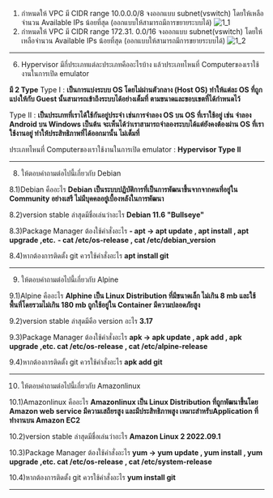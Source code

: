 
1) กำหนดให้ VPC มี CIDR range 10.0.0.0/8 จงออกแบบ subnet(vswitch) โดยให้เหลือจำนวน Available IPs น้อยที่สุด
 (ออกแบบให้สามารถมีการขยายระบบได้)
![1_1](https://user-images.githubusercontent.com/110074022/222391329-ecb33cac-294a-412c-8b4b-d9d5b02fa282.png)
2) กำหนดให้ VPC มี CIDR range 172.31. 0.0/16 จงออกแบบ subnet(vswitch) โดยให้เหลือจำนวน Available IPs น้อยที่สุด
(ออกแบบให้สามารถมีการขยายระบบได้)
![1_2](https://user-images.githubusercontent.com/110074022/222392603-d84fa76e-260a-42e1-91f5-8a4923606a66.png)

******************************************************************************************************************************
6) Hypervisor มีกี่ประเภทแต่ละประเภทคืออะไรบ้าง แล้วประเภทไหนที่ Computerของเราใช้งานในการเปิด emulator

**มี 2 Type**
Type I : **เป็นการแบ่งระบบ OS โดยไม่ผ่านตัวกลาง (Host OS) ทำให้แต่ละ OS ที่ถูกแบ่งให้กับ Guest นั้นสามารถเข้าถึงระบบได้อย่างเต็มที่ ตามขนาดและขอบเขตที่ได้กำหนดไว้**

Type II : **เป็นประเภทที่เราได้ใช้กันอยู่ประจำ เช่นการจำลอง OS บน OS ที่เราใช้อยู่ เช่น จำลอง Android บน Windows เป็นต้น จะเห็นได้ว่าเราสามารถจำลองระบบได้แต่ยังคงต้องผ่าน OS ที่เราใช้งานอยู่ ทำให้ประสิทธิภาพที่ได้ออกมานั้น ไม่เต็มที่**

ประเภทไหนที่ Computerของเราใช้งานในการเปิด emulator : **Hypervisor Type II**

******************************************************************************************************************************
8) ให้ตอบคำถามต่อไปนี้เกี่ยวกับ Debian

8.1)Debian คืออะไร **Debian เป็นระบบปฏิบัติการที่เป็นการพัฒนาขึ้นจากจากคนที่อยู่ใน Community อย่างเสรี ไม่มีบุคคลอยู๋เบื้องหลังในการพัฒนา**

8.2)version stable ล่าสุดมีชื่อเล่นว่าอะไร **Debian 11.6 "Bullseye"**

8.3)Package Manager ต้องใช้คำสั่งอะไร 
**- apt -> apt update , apt install , apt upgrade ,etc.**
**- cat /etc/os-release , cat /etc/debian_version**

8.4)หากต้องการติดตั้ง git ควรใช้คำสั่งอะไร  **apt install git**



******************************************************************************************************************************
9) ให้ตอบคำถามต่อไปนี้เกี่ยวกับ Alpine
 
9.1)Alpine คืออะไร  **Alphine เป็น Linux Distribution ที่มีขนาดเล็ก ไม่เกิน 8 mb และใช้พื้นที่โดยรวมไม่เกิน 180 mb ถูกใช้อยู่ใน Container มีความปลอดภัยสูง**

9.2)version stable ล่าสุดมีคือ version อะไร **3.17**

9.3)Package Manager ต้องใช้คำสั่งอะไร
**apk -> apk update , apk add , apk upgrade ,etc.
cat /etc/os-release , cat /etc/alpine-release**

9.4)หากต้องการติดตั้ง git ควรใช้คำสั่งอะไร
**apk add git**


******************************************************************************************************************************
10) ให้ตอบคำถามต่อไปนี้เกี่ยวกับ Amazonlinux

10.1)Amazonlinux คืออะไร  **Amazonlinux เป็น Linux Distribution ที่ถูกพัฒนาขึ้นโดย Amazon web service มีความเสถียรสูง และมีประสิทธิภาพสูง เหมาะสำหรับApplication ที่ทำงานบน Amazon EC2**

10.2)version stable ล่าสุดมีชื่อเล่นว่าอะไร  **Amazon Linux 2 2022.09.1**

10.3)Package Manager ต้องใช้คำสั่งอะไร
**yum -> yum update , yum install , yum upgrade ,etc.
cat /etc/os-release , cat /etc/system-release**

10.4)หากต้องการติดตั้ง git ควรใช้คำสั่งอะไร  **yum install git**
******************************************************************************************************************************
